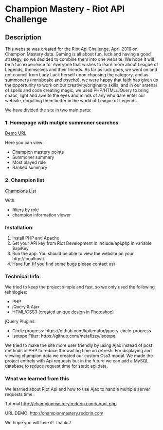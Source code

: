 # Champion Mastery - Riot API Challenge

## Description 

This website was created for the Riot Api Challenge, April 2016 on Champion Mastery data. Gaming is all about fun, luck and having a good strategy, so we decided to combine them into one website. 
We hope it will be a fun experience for everyone that wishes to learn more about League of Legends, themselves and their friends. As far as luck goes, we went on and got council from Lady Luck herself upon choosing the category, and as summoners (imnubcake and psycho), we were happy that faith has given us the opportunity to work on our creativity/originality skills, and in our arsenal of spells and code creating magic, we used PHP/HTML/JQuery to bring chaos, light and awe to the eyes and minds of any who dare enter our website, engulfing them better in the world of League of Legends.

We have divided the site in two main parts:

### 1. Homepage with mutiple summoner searches
<a href="http://championmastery.redcrin.com" target="_blank">Demo URL</a>

Here you can view:
- Champion mastery points
- Summoner summary
- Most played role
- Ranked summary

### 2. Champion list 
<a href="http://championmastery.redcrin.com/champions.php" target="_blank_">Champions List</a>

With:
- filters by role
- champion information viewer


### Installation:

1. Install PHP and Apache
2. Set your API key from Riot Development in include/api.php in variable $apiKey
4. Run the app. You should be able to view the website on your http://localhost/.
5. Have fun.(If you find some bugs please contact us)


### Technical Info:

We tried to keep the project simple and fast, so we only used the following tehnlogies: 

<ul>
<li>PHP</li>
<li>jQuery & Ajax</li>
<li>HTML/CSS3 (created unique design in Photoshop)</li>
</ul>
jQuery Plugins: 
<ul>
<li>Circle progress: https://github.com/kottenator/jquery-circle-progress</li>
<li>Isotope Filter: https://github.com/metafizzy/isotope</li>
</ul>
We tried to make the site more user friendly by using Ajax instead of post methods in PHP to reduce the waiting time on refresh. For displaying and
viewing champion data we created our custom Css3 modal. We made the project entirely with Api requests but in the future we can add a MySQL database 
to reduce request time for static api data.


### What we learned from this

We learned about Riot Api and how to use Ajax to handle multiple server requests time.


Tutorial
http://championmastery.redcrin.com/about.php


URL DEMO:
http://championmastery.redcrin.com


We hope you will love it!
Thanks!

